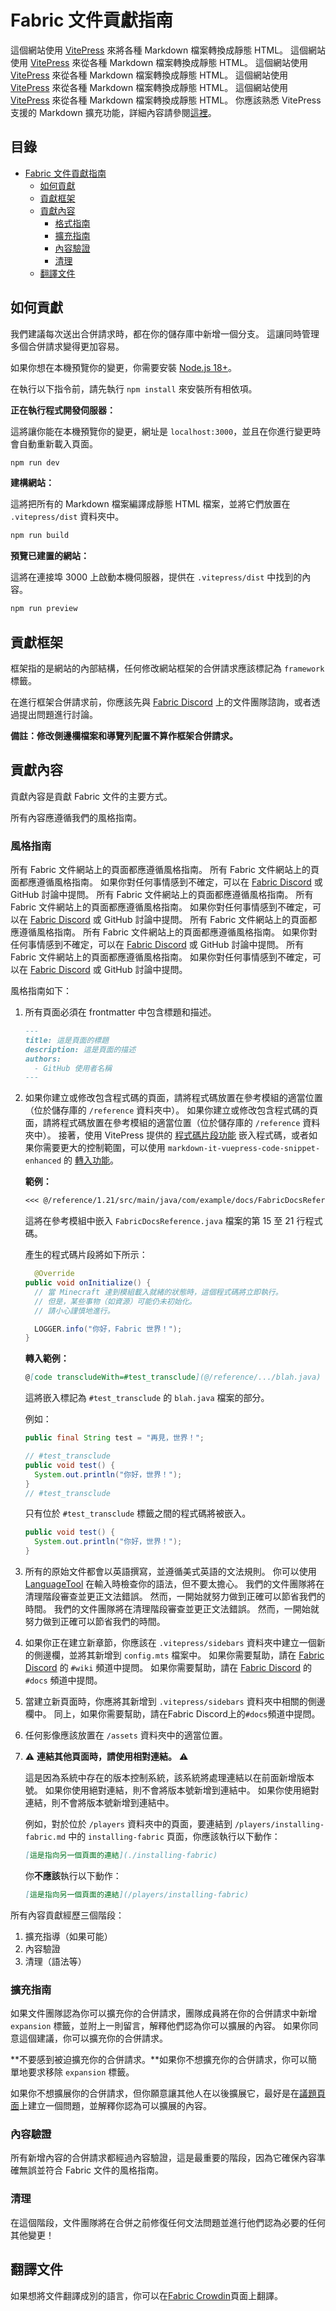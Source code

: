 # Fabric 文件貢獻指南

這個網站使用 [VitePress](https://vitepress.dev/) 來將各種 Markdown 檔案轉換成靜態 HTML。 這個網站使用 [VitePress](https://vitepress.dev/) 來從各種 Markdown 檔案轉換成靜態 HTML。 這個網站使用 [VitePress](https://vitepress.dev/) 來從各種 Markdown 檔案轉換成靜態 HTML。 這個網站使用 [VitePress](https://vitepress.dev/) 來從各種 Markdown 檔案轉換成靜態 HTML。 這個網站使用 [VitePress](https://vitepress.dev/) 來從各種 Markdown 檔案轉換成靜態 HTML。 你應該熟悉 VitePress 支援的 Markdown 擴充功能，詳細內容請參閱[這裡](https://vitepress.dev/guide/markdown#features)。

## 目錄

- [Fabric 文件貢獻指南](#fabric-documentation-contribution-guidelines)
  - [如何貢獻](#how-to-contribute)
  - [貢獻框架](#contributing-framework)
  - [貢獻內容](#contributing-content)
    - [格式指南](#style-guidelines)
    - [擴充指南](#guidance-for-expansion)
    - [內容驗證](#guidance-for-expansion)
    - [清理](#cleanup)
  - [翻譯文件](#translating-documentation)

## 如何貢獻

我們建議每次送出合併請求時，都在你的儲存庫中新增一個分支。 這讓同時管理多個合併請求變得更加容易。

如果你想在本機預覽你的變更，你需要安裝 [Node.js 18+](https://nodejs.org/zh-tw/)。

在執行以下指令前，請先執行 `npm install` 來安裝所有相依項。

**正在執行程式開發伺服器：**

這將讓你能在本機預覽你的變更，網址是 `localhost:3000`，並且在你進行變更時會自動重新載入頁面。

```sh
npm run dev
```

**建構網站：**

這將把所有的 Markdown 檔案編譯成靜態 HTML 檔案，並將它們放置在 `.vitepress/dist` 資料夾中。

```sh
npm run build
```

**預覽已建置的網站：**

這將在連接埠 3000 上啟動本機伺服器，提供在 `.vitepress/dist` 中找到的內容。

```sh
npm run preview
```

## 貢獻框架

框架指的是網站的內部結構，任何修改網站框架的合併請求應該標記為 `framework` 標籤。

在進行框架合併請求前，你應該先與 [Fabric Discord](https://discord.gg/v6v4pMv) 上的文件團隊諮詢，或者透過提出問題進行討論。

**備註：修改側邊欄檔案和導覽列配置不算作框架合併請求。**

## 貢獻內容

貢獻內容是貢獻 Fabric 文件的主要方式。

所有內容應遵循我們的風格指南。

### 風格指南

所有 Fabric 文件網站上的頁面都應遵循風格指南。 所有 Fabric 文件網站上的頁面都應遵循風格指南。 如果你對任何事情感到不確定，可以在 [Fabric Discord](https://discord.gg/v6v4pMv) 或 GitHub 討論中提問。 所有 Fabric 文件網站上的頁面都應遵循風格指南。 所有 Fabric 文件網站上的頁面都應遵循風格指南。 如果你對任何事情感到不確定，可以在 [Fabric Discord](https://discord.gg/v6v4pMv) 或 GitHub 討論中提問。 所有 Fabric 文件網站上的頁面都應遵循風格指南。 所有 Fabric 文件網站上的頁面都應遵循風格指南。 如果你對任何事情感到不確定，可以在 [Fabric Discord](https://discord.gg/v6v4pMv) 或 GitHub 討論中提問。 所有 Fabric 文件網站上的頁面都應遵循風格指南。 如果你對任何事情感到不確定，可以在 [Fabric Discord](https://discord.gg/v6v4pMv) 或 GitHub 討論中提問。

風格指南如下：

1. 所有頁面必須在 frontmatter 中包含標題和描述。

   ```md
   ---
   title: 這是頁面的標題
   description: 這是頁面的描述
   authors:
     - GitHub 使用者名稱
   ---
   ```

2. 如果你建立或修改包含程式碼的頁面，請將程式碼放置在參考模組的適當位置（位於儲存庫的 `/reference` 資料夾中）。 如果你建立或修改包含程式碼的頁面，請將程式碼放置在參考模組的適當位置（位於儲存庫的 `/reference` 資料夾中）。 接著，使用 VitePress 提供的 [程式碼片段功能](https://vitepress.dev/guide/markdown#import-code-snippets) 嵌入程式碼，或者如果你需要更大的控制範圍，可以使用 `markdown-it-vuepress-code-snippet-enhanced` 的 [轉入功能](https://github.com/fabioaanthony/markdown-it-vuepress-code-snippet-enhanced)。

   **範例：**

   ```md
   <<< @/reference/1.21/src/main/java/com/example/docs/FabricDocsReference.java{15-21 java}
   ```

   這將在參考模組中嵌入 `FabricDocsReference.java` 檔案的第 15 至 21 行程式碼。

   產生的程式碼片段將如下所示：

   ```java
     @Override
   public void onInitialize() {
     // 當 Minecraft 達到模組載入就緒的狀態時，這個程式碼將立即執行。
     // 但是，某些事物（如資源）可能仍未初始化。
     // 請小心謹慎地進行。

     LOGGER.info("你好，Fabric 世界！");
   }
   ```

   **轉入範例：**

   ```md
   @[code transcludeWith=#test_transclude](@/reference/.../blah.java)
   ```

   這將嵌入標記為 `#test_transclude` 的 `blah.java` 檔案的部分。

   例如：

   ```java
   public final String test = "再見，世界！";

   // #test_transclude
   public void test() {
     System.out.println("你好，世界！");
   }
   // #test_transclude
   ```

   只有位於 `#test_transclude` 標籤之間的程式碼將被嵌入。

   ```java
   public void test() {
     System.out.println("你好，世界！");
   }
   ```

3. 所有的原始文件都會以英語撰寫，並遵循美式英語的文法規則。 你可以使用 [LanguageTool](https://languagetool.org/) 在輸入時檢查你的語法，但不要太擔心。 我們的文件團隊將在清理階段審查並更正文法錯誤。 然而，一開始就努力做到正確可以節省我們的時間。 我們的文件團隊將在清理階段審查並更正文法錯誤。 然而，一開始就努力做到正確可以節省我們的時間。

4. 如果你正在建立新章節，你應該在 `.vitepress/sidebars` 資料夾中建立一個新的側邊欄，並將其新增到 `config.mts` 檔案中。 如果你需要幫助，請在 [Fabric Discord](https://discord.gg/v6v4pMv) 的 `#wiki` 頻道中提問。 如果你需要幫助，請在 [Fabric Discord](https://discord.gg/v6v4pMv) 的 `#docs` 頻道中提問。

5. 當建立新頁面時，你應將其新增到 `.vitepress/sidebars` 資料夾中相關的側邊欄中。 同上，如果你需要幫助，請在Fabric Discord上的`#docs`頻道中提問。

6. 任何影像應該放置在 `/assets` 資料夾中的適當位置。

7. ⚠️ **連結其他頁面時，請使用相對連結。** ⚠️

   這是因為系統中存在的版本控制系統，該系統將處理連結以在前面新增版本號。 如果你使用絕對連結，則不會將版本號新增到連結中。 如果你使用絕對連結，則不會將版本號新增到連結中。

   例如，對於位於 `/players` 資料夾中的頁面，要連結到 `/players/installing-fabric.md` 中的 `installing-fabric` 頁面，你應該執行以下動作：

   ```md
   [這是指向另一個頁面的連結](./installing-fabric)
   ```

   你**不應該**執行以下動作：

   ```md
   [這是指向另一個頁面的連結](/players/installing-fabric)
   ```

所有內容貢獻經歷三個階段：

1. 擴充指導（如果可能）
2. 內容驗證
3. 清理（語法等）

### 擴充指南

如果文件團隊認為你可以擴充你的合併請求，團隊成員將在你的合併請求中新增 `expansion` 標籤，並附上一則留言，解釋他們認為你可以擴展的內容。 如果你同意這個建議，你可以擴充你的合併請求。

**不要感到被迫擴充你的合併請求。**如果你不想擴充你的合併請求，你可以簡單地要求移除 `expansion` 標籤。

如果你不想擴展你的合併請求，但你願意讓其他人在以後擴展它，最好是在[議題頁面](https://github.com/FabricMC/fabric-docs/issues)上建立一個問題，並解釋你認為可以擴展的內容。

### 內容驗證

所有新增內容的合併請求都經過內容驗證，這是最重要的階段，因為它確保內容準確無誤並符合 Fabric 文件的風格指南。

### 清理

在這個階段，文件團隊將在合併之前修復任何文法問題並進行他們認為必要的任何其他變更！

## 翻譯文件

如果想將文件翻譯成別的語言，你可以在[Fabric Crowdin](https://crowdin.com/project/fabricmc)頁面上翻譯。
